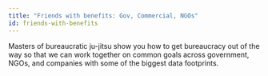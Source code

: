 ```yaml
---
title: "Friends with benefits: Gov, Commercial, NGOs"
id: friends-with-benefits
---
```

Masters of bureaucratic ju-jitsu show you how to get bureaucracy out of the way so that we can work together on common goals across government, NGOs, and companies with some of the biggest data footprints.
